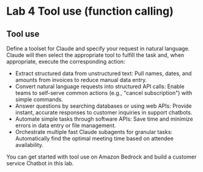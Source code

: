 # Lab 4 Tool use (function calling)

## Tool use
Define a toolset for Claude and specify your request in natural language. Claude will then select the appropriate tool to fulfill the task and, when appropriate, execute the corresponding action:

- Extract structured data from unstructured text: Pull names, dates, and amounts from invoices to reduce manual data entry.
- Convert natural language requests into structured API calls: Enable teams to self-serve common actions (e.g., "cancel subscription") with simple commands.
- Answer questions by searching databases or using web APIs: Provide instant, accurate responses to customer inquiries in support chatbots.
- Automate simple tasks through software APIs: Save time and minimize errors in data entry or file management.
- Orchestrate multiple fast Claude subagents for granular tasks: Automatically find the optimal meeting time based on attendee availability.

You can get started with tool use on Amazon Bedrock and build a customer service Chatbot in this lab.